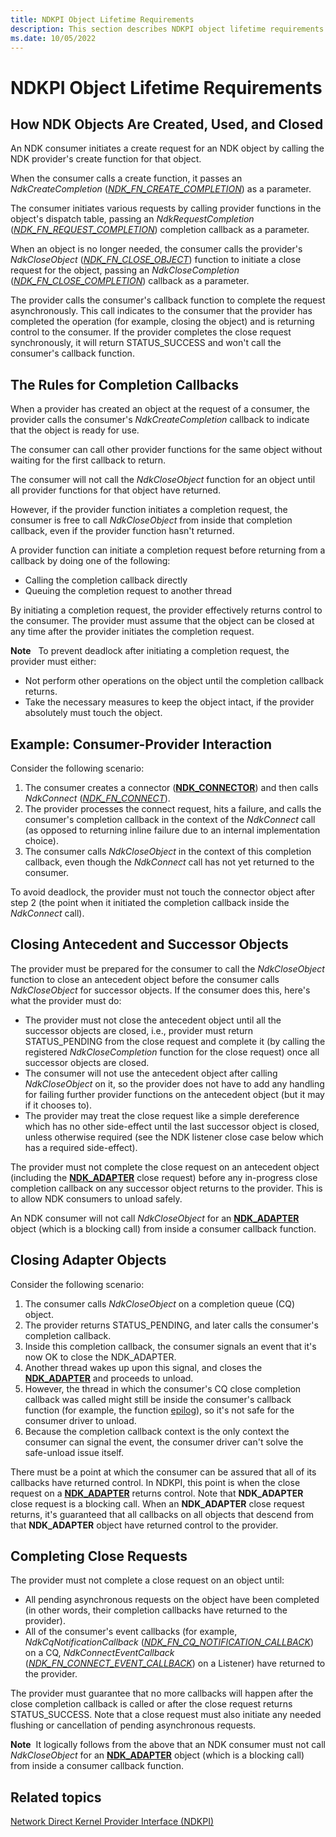 ```yaml
---
title: NDKPI Object Lifetime Requirements
description: This section describes NDKPI object lifetime requirements
ms.date: 10/05/2022
---
```


# NDKPI Object Lifetime Requirements


## How NDK Objects Are Created, Used, and Closed


An NDK consumer initiates a create request for an NDK object by calling the NDK provider's create function for that object.

When the consumer calls a create function, it passes an *NdkCreateCompletion* ([*NDK\_FN\_CREATE\_COMPLETION*](/windows-hardware/drivers/ddi/ndkpi/nc-ndkpi-ndk_fn_create_completion)) as a parameter.

The consumer initiates various requests by calling provider functions in the object's dispatch table, passing an *NdkRequestCompletion* ([*NDK\_FN\_REQUEST\_COMPLETION*](/windows-hardware/drivers/ddi/ndkpi/nc-ndkpi-ndk_fn_request_completion)) completion callback as a parameter.

When an object is no longer needed, the consumer calls the provider's *NdkCloseObject* ([*NDK\_FN\_CLOSE\_OBJECT*](/windows-hardware/drivers/ddi/ndkpi/nc-ndkpi-ndk_fn_close_object)) function to initiate a close request for the object, passing an *NdkCloseCompletion* ([*NDK\_FN\_CLOSE\_COMPLETION*](/windows-hardware/drivers/ddi/ndkpi/nc-ndkpi-ndk_fn_close_completion)) callback as a parameter.

The provider calls the consumer's callback function to complete the request asynchronously. This call indicates to the consumer that the provider has completed the operation (for example, closing the object) and is returning control to the consumer. If the provider completes the close request synchronously, it will return STATUS_SUCCESS and won't call the consumer's callback function.

## The Rules for Completion Callbacks


When a provider has created an object at the request of a consumer, the provider calls the consumer's *NdkCreateCompletion* callback to indicate that the object is ready for use.

The consumer can call other provider functions for the same object without waiting for the first callback to return.

The consumer will not call the *NdkCloseObject* function for an object until all provider functions for that object have returned.

However, if the provider function initiates a completion request, the consumer is free to call *NdkCloseObject* from inside that completion callback, even if the provider function hasn't returned.

A provider function can initiate a completion request before returning from a callback by doing one of the following:

-   Calling the completion callback directly
-   Queuing the completion request to another thread

By initiating a completion request, the provider effectively returns control to the consumer. The provider must assume that the object can be closed at any time after the provider initiates the completion request.

**Note**  
To prevent deadlock after initiating a completion request, the provider must either:

-   Not perform other operations on the object until the completion callback returns.
-   Take the necessary measures to keep the object intact, if the provider absolutely must touch the object.

 

## Example: Consumer-Provider Interaction


Consider the following scenario:

1.  The consumer creates a connector ([**NDK\_CONNECTOR**](/windows-hardware/drivers/ddi/ndkpi/ns-ndkpi-_ndk_connector)) and then calls *NdkConnect* ([*NDK\_FN\_CONNECT*](/windows-hardware/drivers/ddi/ndkpi/nc-ndkpi-ndk_fn_connect)).
2.  The provider processes the connect request, hits a failure, and calls the consumer's completion callback in the context of the *NdkConnect* call (as opposed to returning inline failure due to an internal implementation choice).
3.  The consumer calls *NdkCloseObject* in the context of this completion callback, even though the *NdkConnect* call has not yet returned to the consumer.

To avoid deadlock, the provider must not touch the connector object after step 2 (the point when it initiated the completion callback inside the *NdkConnect* call).

## Closing Antecedent and Successor Objects


The provider must be prepared for the consumer to call the *NdkCloseObject* function to close an antecedent object before the consumer calls *NdkCloseObject* for successor objects. If the consumer does this, here's what the provider must do:

-   The provider must not close the antecedent object until all the successor objects are closed, i.e., provider must return STATUS\_PENDING from the close request and complete it (by calling the registered *NdkCloseCompletion* function for the close request) once all successor objects are closed.
-   The consumer will not use the antecedent object after calling *NdkCloseObject* on it, so the provider does not have to add any handling for failing further provider functions on the antecedent object (but it may if it chooses to).
-   The provider may treat the close request like a simple dereference which has no other side-effect until the last successor object is closed, unless otherwise required (see the NDK listener close case below which has a required side-effect).

The provider must not complete the close request on an antecedent object (including the [**NDK\_ADAPTER**](/windows-hardware/drivers/ddi/ndkpi/ns-ndkpi-_ndk_adapter) close request) before any in-progress close completion callback on any successor object returns to the provider. This is to allow NDK consumers to unload safely.

An NDK consumer will not call *NdkCloseObject* for an [**NDK\_ADAPTER**](/windows-hardware/drivers/ddi/ndkpi/ns-ndkpi-_ndk_adapter) object (which is a blocking call) from inside a consumer callback function.

## Closing Adapter Objects


Consider the following scenario:

1.  The consumer calls *NdkCloseObject* on a completion queue (CQ) object.
2.  The provider returns STATUS\_PENDING, and later calls the consumer's completion callback.
3.  Inside this completion callback, the consumer signals an event that it's now OK to close the NDK\_ADAPTER.
4.  Another thread wakes up upon this signal, and closes the [**NDK\_ADAPTER**](/windows-hardware/drivers/ddi/ndkpi/ns-ndkpi-_ndk_adapter) and proceeds to unload.
5.  However, the thread in which the consumer's CQ close completion callback was called might still be inside the consumer's callback function (for example, the function [epilog](/cpp/build/prolog-and-epilog)), so it's not safe for the consumer driver to unload.
6.  Because the completion callback context is the only context the consumer can signal the event, the consumer driver can't solve the safe-unload issue itself.

There must be a point at which the consumer can be assured that all of its callbacks have returned control. In NDKPI, this point is when the close request on a [**NDK\_ADAPTER**](/windows-hardware/drivers/ddi/ndkpi/ns-ndkpi-_ndk_adapter) returns control. Note that **NDK\_ADAPTER** close request is a blocking call. When an **NDK\_ADAPTER** close request returns, it's guaranteed that all callbacks on all objects that descend from that **NDK\_ADAPTER** object have returned control to the provider.

## Completing Close Requests


The provider must not complete a close request on an object until:

-   All pending asynchronous requests on the object have been completed (in other words, their completion callbacks have returned to the provider).
-   All of the consumer's event callbacks (for example, *NdkCqNotificationCallback* ([*NDK\_FN\_CQ\_NOTIFICATION\_CALLBACK*](/windows-hardware/drivers/ddi/ndkpi/nc-ndkpi-ndk_fn_cq_notification_callback)) on a CQ, *NdkConnectEventCallback* ([*NDK\_FN\_CONNECT\_EVENT\_CALLBACK*](/windows-hardware/drivers/ddi/ndkpi/nc-ndkpi-ndk_fn_connect_event_callback)) on a Listener) have returned to the provider.

The provider must guarantee that no more callbacks will happen after the close completion callback is called or after the close request returns STATUS\_SUCCESS. Note that a close request must also initiate any needed flushing or cancellation of pending asynchronous requests.

**Note**  It logically follows from the above that an NDK consumer must not call *NdkCloseObject* for an [**NDK\_ADAPTER**](/windows-hardware/drivers/ddi/ndkpi/ns-ndkpi-_ndk_adapter) object (which is a blocking call) from inside a consumer callback function.

 

## Related topics


[Network Direct Kernel Provider Interface (NDKPI)](./overview-of-network-direct-kernel-provider-interface--ndkpi-.md)

 

